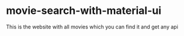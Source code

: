 # movie-search-with-material-ui
This is the website with all movies which you can find it and get any api
